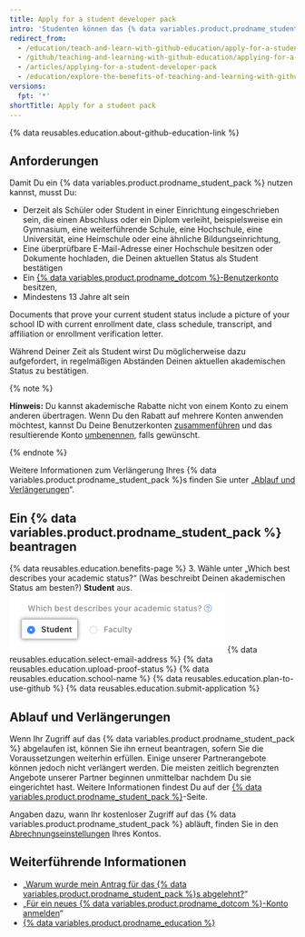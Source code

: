 ```yaml
---
title: Apply for a student developer pack
intro: 'Studenten können das {% data variables.product.prodname_student_pack %} beantragen, das Angebote und Vorteile von {% data variables.product.prodname_dotcom %}-Partnern umfasst.'
redirect_from:
  - /education/teach-and-learn-with-github-education/apply-for-a-student-developer-pack
  - /github/teaching-and-learning-with-github-education/applying-for-a-student-developer-pack
  - /articles/applying-for-a-student-developer-pack
  - /education/explore-the-benefits-of-teaching-and-learning-with-github-education/apply-for-a-student-developer-pack
versions:
  fpt: '*'
shortTitle: Apply for a student pack
---
```


{% data reusables.education.about-github-education-link %}

## Anforderungen

Damit Du ein {% data variables.product.prodname_student_pack %} nutzen kannst, musst Du:
- Derzeit als Schüler oder Student in einer Einrichtung eingeschrieben sein, die einen Abschluss oder ein Diplom verleiht, beispielsweise ein Gymnasium, eine weiterführende Schule, eine Hochschule, eine Universität, eine Heimschule oder eine ähnliche Bildungseinrichtung,
- Eine überprüfbare E-Mail-Adresse einer Hochschule besitzen oder Dokumente hochladen, die Deinen aktuellen Status als Student bestätigen
- Ein [{% data variables.product.prodname_dotcom %}-Benutzerkonto](/articles/signing-up-for-a-new-github-account) besitzen,
- Mindestens 13 Jahre alt sein

Documents that prove your current student status include a picture of your school ID with current enrollment date, class schedule, transcript, and affiliation or enrollment verification letter.

Während Deiner Zeit als Student wirst Du möglicherweise dazu aufgefordert, in regelmäßigen Abständen Deinen aktuellen akademischen Status zu bestätigen.

{% note %}

**Hinweis:** Du kannst akademische Rabatte nicht von einem Konto zu einem anderen übertragen. Wenn Du den Rabatt auf mehrere Konten anwenden möchtest, kannst Du Deine Benutzerkonten [zusammenführen](/articles/merging-multiple-user-accounts) und das resultierende Konto [umbenennen](/articles/changing-your-github-username), falls gewünscht.

{% endnote %}

Weitere Informationen zum Verlängerung Ihres {% data variables.product.prodname_student_pack %}s finden Sie unter „[Ablauf und Verlängerungen](/education/explore-the-benefits-of-teaching-and-learning-with-github-education/apply-for-a-student-developer-pack/#expiration-and-renewals)“.

## Ein {% data variables.product.prodname_student_pack %} beantragen

{% data reusables.education.benefits-page %}
3. Wähle unter „Which best describes your academic status?“ (Was beschreibt Deinen akademischen Status am besten?) **Student** aus. ![Akademischen Status auswählen](/assets/images/help/education/academic-status-student.png)
{% data reusables.education.select-email-address %}
{% data reusables.education.upload-proof-status %}
{% data reusables.education.school-name %}
{% data reusables.education.plan-to-use-github %}
{% data reusables.education.submit-application %}

## Ablauf und Verlängerungen

Wenn Ihr Zugriff auf das {% data variables.product.prodname_student_pack %} abgelaufen ist, können Sie ihn erneut beantragen, sofern Sie die Voraussetzungen weiterhin erfüllen. Einige unserer Partnerangebote können jedoch nicht verlängert werden. Die meisten zeitlich begrenzten Angebote unserer Partner beginnen unmittelbar nachdem Du sie eingerichtet hast. Weitere Informationen findest Du auf der [{% data variables.product.prodname_student_pack %}](https://education.github.com/pack)-Seite.

Angaben dazu, wann Ihr kostenloser Zugriff auf das {% data variables.product.prodname_student_pack %} abläuft, finden Sie in den [Abrechnungseinstellungen](https://github.com/settings/billing) Ihres Kontos.

## Weiterführende Informationen

- „[Warum wurde mein Antrag für das {% data variables.product.prodname_student_pack %}s abgelehnt?](/articles/why-wasn-t-my-application-for-a-student-developer-pack-approved)“
- „[Für ein neues {% data variables.product.prodname_dotcom %}-Konto anmelden](/articles/signing-up-for-a-new-github-account)“
- [{% data variables.product.prodname_education %}](https://education.github.com)
